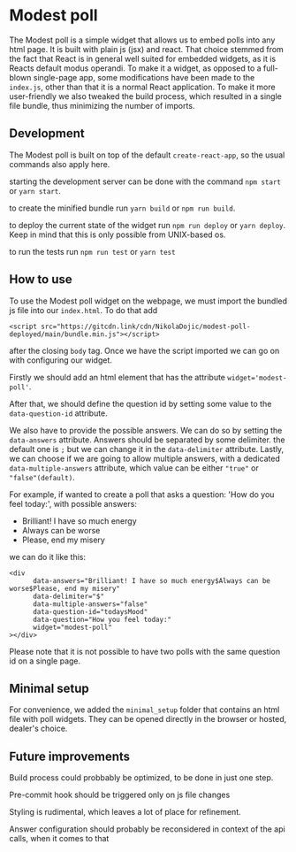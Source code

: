 # Modest poll

The Modest poll is a simple widget that allows us to embed polls into any html page. It is built with plain js (jsx) and react. 
That choice stemmed from the fact that React is in general well suited for embedded widgets, as it is Reacts default modus operandi. To make it a widget, as opposed to a full-blown single-page app, some modifications have been made to the `index.js`, other than that it is a normal React application. To make it more user-friendly we also tweaked the build process, which resulted in a single file bundle, thus minimizing the number of imports. 

## Development

The Modest poll is built on top of the default `create-react-app`, so the usual commands also apply here.

starting the development server can be done with the command `npm start` or `yarn start`.

to create the minified bundle run `yarn build` or `npm run build`. 

to deploy the current state of the widget run `npm run deploy` or `yarn deploy`. Keep in mind that this is only possible from UNIX-based os.

to run the tests run `npm run test` or `yarn test`


## How to use

To use the Modest poll widget on the webpage, we must import the bundled js file into our `index.html`. To do that add 
```
<script src="https://gitcdn.link/cdn/NikolaDojic/modest-poll-deployed/main/bundle.min.js"></script>
``` 
after the closing `body` tag.
Once we have the script imported we can go on with configuring our widget.

Firstly we should add an html element that has the attribute `widget='modest-poll'`.

After that, we should define the question id by setting some value to the `data-question-id` attribute.

We also have to provide the possible answers. We can do so by setting the `data-answers` attribute. Answers should be separated by some delimiter. 
the default one is `;` but we can change it in the `data-delimiter` attribute. Lastly, we can choose if we are going to allow multiple answers, with a dedicated `data-multiple-answers` attribute, which value can be either `"true"` or `"false"(default)`.

For example, if wanted to create a poll that asks a question: 'How do you feel today:', 
with possible answers:
- Brilliant! I have so much energy
- Always can be worse
- Please, end my misery

we can do it like this:
```
<div  
      data-answers="Brilliant! I have so much energy$Always can be worse$Please, end my misery"
      data-delimiter="$"
      data-multiple-answers="false"
      data-question-id="todaysMood"
      data-question="How you feel today:"
      widget="modest-poll"
></div>
``` 
Please note that it is not possible to have two polls with the same question id on a single page.

## Minimal setup

For convenience, we added the `minimal_setup` folder that contains an html file with poll widgets.
They can be opened directly in the browser or hosted, dealer's choice.

## Future improvements

Build process could probbably be optimized, to be done in just one step. 

Pre-commit hook should be triggered only on js file changes

Styling is rudimental, which leaves a lot of place for refinement.

Answer configuration should probably be reconsidered in context of the api calls, when it comes to that

